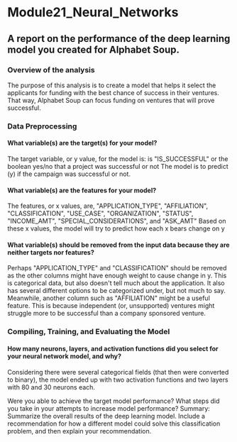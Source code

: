 # Module21_Neural_Networks
## A report on the performance of the deep learning model you created for Alphabet Soup.

### Overview of the analysis
The purpose of this analysis is to create a model that helps it select the applicants for funding with the best chance of success in their ventures. That way, Alphabet Soup can focus funding on ventures that will prove successful.

### Data Preprocessing
#### What variable(s) are the target(s) for your model?
The target variable, or y value, for the model is: is "IS_SUCCESSFUL" or the boolean yes/no that a project was successful or not
The model is to predict (y) if the campaign was successful or not.

#### What variable(s) are the features for your model?
The features, or x values, are, "APPLICATION_TYPE", "AFFILIATION", "CLASSIFICATION", "USE_CASE", "ORGANIZATION", "STATUS", "INCOME_AMT", "SPECIAL_CONSIDERATIONS", and "ASK_AMT" 
Based on these x values, the model will try to predict how each x bears change on y

#### What variable(s) should be removed from the input data because they are neither targets nor features?
Perhaps "APPLICATION_TYPE" and "CLASSIFICATION" should be removed as the other columns might have enough weight to cause change in y. This is categorical data, but also doesn't tell much about the application. It also has several different options to be categorized under, but not much to say.
Meanwhile, another column such as "AFFILIATION" might be a useful feature. This is because independent (or, unsupported) ventures might struggle more to be successful than a company sponsored venture.

### Compiling, Training, and Evaluating the Model

#### How many neurons, layers, and activation functions did you select for your neural network model, and why?
Considering there were several categorical fields (that then were converted to binary), the model ended up with two activation functions and two layers with 80 and 30 neurons each. 

Were you able to achieve the target model performance?
What steps did you take in your attempts to increase model performance?
Summary: Summarize the overall results of the deep learning model. Include a recommendation for how a different model could solve this classification problem, and then explain your recommendation.
